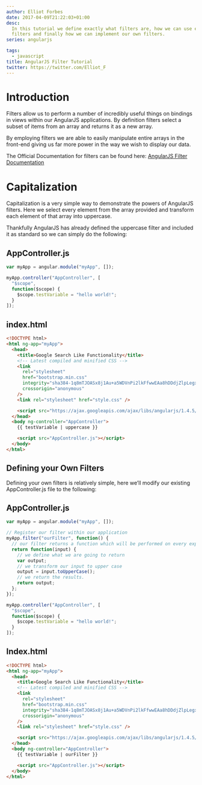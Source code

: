 ```yaml
---
author: Elliot Forbes
date: 2017-04-09T21:22:03+01:00
desc:
  In this tutorial we define exactly what filters are, how we can use existing
  filters and finally how we can implement our own filters.
series: angularjs

tags:
  - javascript
title: AngularJS Filter Tutorial
twitter: https://twitter.com/Elliot_F
---
```


# Introduction

Filters allow us to perform a number of incredibly useful things on bindings in
views within our AngularJS applications. By definition filters select a subset
of items from an array and returns it as a new array.

By employing filters we are able to easily manipulate entire arrays in the
front-end giving us far more power in the way we wish to display our data.

The Official Documentation for filters can be found here:
[AngularJS Filter Documentation](https://docs.angularjs.org/api/ng/filter/filter)

# Capitalization

Capitalization is a very simple way to demonstrate the powers of AngularJS
filters. Here we select every element from the array provided and transform each
element of that array into uppercase.

Thankfully AngularJS has already defined the uppercase filter and included it as
standard so we can simply do the following:

## AppController.js

```js
var myApp = angular.module("myApp", []);

myApp.controller("AppController", [
  "$scope",
  function($scope) {
    $scope.testVariable = "hello world!";
  }
]);
```

## index.html

```html
<!DOCTYPE html>
<html ng-app="myApp">
  <head>
    <title>Google Search Like Functionality</title>
    <!-- Latest compiled and minified CSS -->
    <link
      rel="stylesheet"
      href="bootstrap.min.css"
      integrity="sha384-1q8mTJOASx8j1Au+a5WDVnPi2lkFfwwEAa8hDDdjZlpLegxhjVME1fgjWPGmkzs7"
      crossorigin="anonymous"
    />
    <link rel="stylesheet" href="style.css" />

    <script src="https://ajax.googleapis.com/ajax/libs/angularjs/1.4.5/angular.min.js"></script>
  </head>
  <body ng-controller="AppController">
    {{ testVariable | uppercase }}

    <script src="AppController.js"></script>
  </body>
</html>
```

## Defining your Own Filters

Defining your own filters is relatively simple, here we’ll modify our existing
AppController.js file to the following:

## AppController.js

```js
var myApp = angular.module("myApp", []);

// Register our filter within our application
myApp.filter("ourFilter", function() {
  // our filter returns a function which will be performed on every expression it's bound to.
  return function(input) {
    // we define what we are going to return
    var output;
    // we transform our input to upper case
    output = input.toUpperCase();
    // we return the results.
    return output;
  };
});

myApp.controller("AppController", [
  "$scope",
  function($scope) {
    $scope.testVariable = "hello world!";
  }
]);
```

## Index.html

```html
<!DOCTYPE html>
<html ng-app="myApp">
  <head>
    <title>Google Search Like Functionality</title>
    <!-- Latest compiled and minified CSS -->
    <link
      rel="stylesheet"
      href="bootstrap.min.css"
      integrity="sha384-1q8mTJOASx8j1Au+a5WDVnPi2lkFfwwEAa8hDDdjZlpLegxhjVME1fgjWPGmkzs7"
      crossorigin="anonymous"
    />
    <link rel="stylesheet" href="style.css" />

    <script src="https://ajax.googleapis.com/ajax/libs/angularjs/1.4.5/angular.min.js"></script>
  </head>
  <body ng-controller="AppController">
    {{ testVariable | ourFilter }}

    <script src="AppController.js"></script>
  </body>
</html>
```
